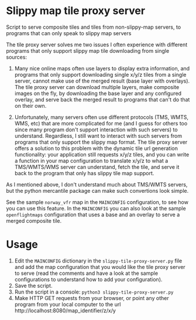 # Slippy map tile proxy server
Script to serve composite tiles and tiles from non-slippy-map servers, to programs that can only speak to slippy map servers

The tile proxy server solves me two issues I often experience
with different programs that only support slippy map tile
downloading from single sources:

1. Many nice online maps often use layers to display extra
information, and programs that only support downloading single x/y/z
tiles from a single server, cannot make use of the merged result
(base layer with overlays). The tile proxy server can download multiple
layers, make composite images on the fly, by downloading the base
layer and any configured overlay, and serve back the merged result
to programs that can't do that on their own.

2. Unfortunately, many servers often use different protocols
(TMS, WMTS, WMS, etc) that are more complicated for me (and I guess
for others too since many program don't support interaction with
such servers) to understand. Regardless, I still want to interact with
such servers from programs that only support the slippy map format.
The tile proxy server offers a solution to this problem with the
dynamic tile url generation functionality: your application still
requests x/y/z tiles, and you can write a function in your map
configuration to translate x/y/z to what a TMS/WMTS/WMS server can
understand, fetch the tile, and serve it back to the program that only
has slippy tile map support.

As I mentioned above, I don't understand much about TMS/WMTS servers,
but the python mercantile package can make such convertions look simple.

See the sample `norway_vfr` map in the `MAINCONFIG` configuration, to
see how you can use this feature. In the `MAINCONFIG` you can also
look at the sample `openflightmaps` configuration that uses a base and
an overlay to serve a merged composite tile.

# Usage

1. Edit the `MAINCONFIG` dictionary in the `slippy-tile-proxy-server.py`
   file and add the map configuration that you would like the tile proxy
   server to serve (read the comments and have a look at the sample
   configurations to understand how to add your configuration).
2. Save the script.
3. Run the script in a console: `python3 slippy-tile-proxy-server.py`
4. Make HTTP GET requests from your browser, or point any other program
   from your local computer to the url http://localhost:8080/map_identifier/z/x/y
